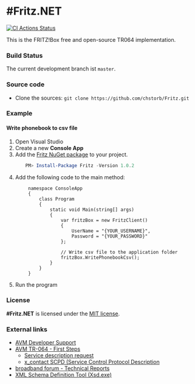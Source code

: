 # #Fritz.NET

[![CI Actions Status](https://github.com/chstorb/Fritz/actions/workflows/main.yml/badge.svg)](https://github.com/chstorb/Fritz/blob/master/.github/workflows/main.yml)

This is the FRITZ!Box free and open-source TR064 implementation.

### Build Status

The current development branch ist `master`.

### Source code

* Clone the sources: `git clone https://github.com/chstorb/Fritz.git`


### Example

#### Write phonebook to csv file

1. Open Visual Studio
2. Create a new **Console App**
3. Add the [Fritz NuGet package](https://www.nuget.org/packages/Fritz) to your project. 
```PowerShell
       PM> Install-Package Fritz -Version 1.0.2
```
4. Add the following code to the main method:
```Csharp
        namespace ConsoleApp
        {
            class Program
            {
                static void Main(string[] args)
                {
                    var fritzBox = new FritzClient()
                    {
                        UserName = "{YOUR_USERNAME}",
                        Password = "{YOUR_PASSWORD}"
                    };
                    
                    // Write csv file to the application folder
                    fritzBox.WritePhonebookCsv();
                }
            }
        }
```

5. Run the program

### License

**#Fritz.NET** is licensed under the [MIT license](https://github.com/chstorb/Fritz/blob/master/LICENSE.txt).


### External links
* [AVM Developer Support](https://avm.de/service/schnittstellen/) 
* [AVM TR-064 - First Steps](https://avm.de/fileadmin/user_upload/Global/Service/Schnittstellen/AVM_TR-064_first_steps.pdf)
  * [Service description request](http://fritz.box:49000/tr64desc.xml)
  * [x_contact SCPD (Service Control Protocol Description](http://fritz.box:49000/x_contactSCPD.xml)
* [broadband forum - Technical Reports](https://www.broadband-forum.org/standards-and-software/technical-specifications/technical-reports)
* [XML Schema Definition Tool (Xsd.exe)](https://docs.microsoft.com/en-US/dotnet/standard/serialization/xml-schema-definition-tool-xsd-exe)
